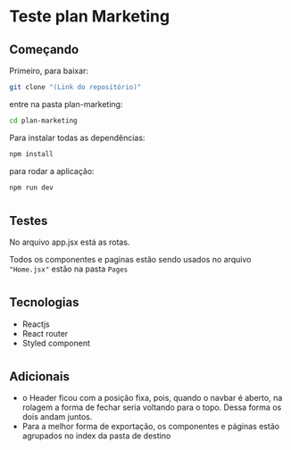 
# Teste plan  Marketing
## Começando

Primeiro, para baixar:

```bash
git clone "(Link do repositório)"
```
entre na pasta plan-marketing:

```bash
cd plan-marketing
```
Para instalar todas as dependências:
```bash
npm install
```


para rodar a aplicação:
```bash
npm run dev
```

#
## Testes

No arquivo app.jsx está as rotas.

Todos os componentes e paginas estão sendo usados no arquivo `"Home.jsx"` estão na pasta `Pages` 

#
## Tecnologias
* Reactjs
* React router
* Styled component 
  
#
## Adicionais
* o Header ficou com a posição fixa, pois, quando o navbar é aberto, na rolagem a forma de fechar seria voltando para o topo. Dessa forma os dois andam juntos. 
* Para a melhor forma de exportação, os componentes e páginas estão agrupados no index da pasta de destino 
